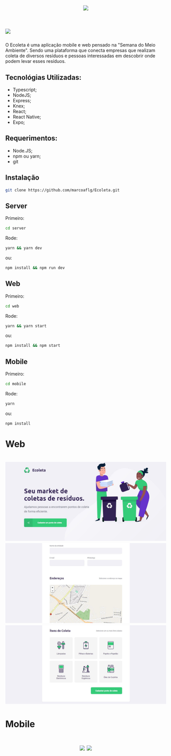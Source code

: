 <h1 align="center">
<img src="https://lander.rocketseat.dev/uploads/nextlevelweek_18baaf82af.svg" />
</h1>

<h1>
<img src="https://cdn.discordapp.com/attachments/705772630577250324/719235376740565072/Capa.png" />
</h1>

O Ecoleta é uma aplicação mobile e web pensado na "Semana do Meio Ambiente". Sendo uma plataforma que conecta empresas que realizam coleta de diversos resíduos e pessoas interessadas em descobrir onde podem levar esses resíduos.

## Tecnológias Utilizadas:

- Typescript;
- NodeJS;
- Express;
- Knex;
- React;
- React Native;
- Expo;

## Requerimentos:

- Node.JS;
- npm ou yarn;
- git

## Instalação

```bash
git clone https://github.com/marcoaflg/Ecoleta.git
```

## Server

Primeiro:
```bash
cd server
```
Rode:
```bash
yarn && yarn dev
```
ou:
```bash
npm install && npm run dev
```

## Web

Primeiro:
```bash
cd web
```
Rode:
```bash
yarn && yarn start
```
ou:
```bash
npm install && npm start
```
## Mobile

Primeiro:
```bash
cd mobile
```
Rode:
```bash
yarn
```
ou:
```bash
npm install
```

<h1>Web</h1>
<h1>
<img src="https://github.com/wallasdevpy/NextLevelWeekRocketseat/blob/master/web/src/assets/web01.JPG?raw=true" />
<img src="https://github.com/wallasdevpy/NextLevelWeekRocketseat/blob/master/web/src/assets/web02.JPG?raw=true" />
<img src="https://github.com/wallasdevpy/NextLevelWeekRocketseat/blob/master/web/src/assets/web03.JPG?raw=true" />
</h1>
<h1>Mobile</h1>
<h1 align="center">
<img src="https://cdn.discordapp.com/attachments/705772630577250324/719235131453341816/Inicio.png" />
<img src="https://cdn.discordapp.com/attachments/705772630577250324/719235185249353758/Home.png" />
</h1>
